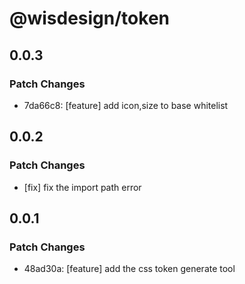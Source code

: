 # @wisdesign/token

## 0.0.3

### Patch Changes

- 7da66c8: [feature] add icon,size to base whitelist

## 0.0.2

### Patch Changes

- [fix] fix the import path error

## 0.0.1

### Patch Changes

- 48ad30a: [feature] add the css token generate tool
